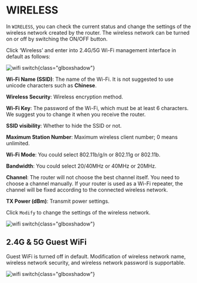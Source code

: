 # WIRELESS

In `WIRELESS`, you can check the current status and change the settings of the wireless network created by the router. The wireless network can be turned on or off by switching the ON/OFF button.

Click ‘Wireless’ and enter into 2.4G/5G Wi-Fi management interface in default as follows:


![wifi switch](https://static.gl-inet.com/docs/en/3/setup/gl-ap1300/Wireless/Wireless1.png){class="glboxshadow"}

**Wi-Fi Name (SSID)**: The name of the Wi-Fi. It is not suggested to use unicode characters such as **Chinese**.

**Wireless Security**: Wireless encryption method.

**Wi-Fi Key**: The password of the Wi-Fi, which must be at least 6 characters. We suggest you to change it when you receive the router.

**SSID visibility**: Whether to hide the SSID or not.

**Maximum Station Number**: Maximum wireless client number; 0 means unlimited.

**Wi-Fi Mode**: You could select 802.11b/g/n or 802.11g or 802.11b.

**Bandwidth**: You could select 20/40MHz or 40MHz or 20MHz.

**Channel**: The router will not choose the best channel itself. You need to choose a channel manually. If your router is used as a Wi-Fi repeater, the channel will be fixed according to the connected wireless network.

**TX Power (dBm)**: Transmit power settings.



Click `Modify` to change the settings of the wireless network.

![wifi switch](https://static.gl-inet.com/docs/en/3/setup/gl-ap1300/Wireless/wireless2.png){class="glboxshadow"}


## 2.4G & 5G Guest WiFi

Guest WiFi is turned off in default. Modification of wireless network name, wireless network security, and wireless
network password is supportable.

![wifi switch](https://static.gl-inet.com/docs/en/3/setup/gl-ap1300/Wireless/wireless3.png){class="glboxshadow"}


